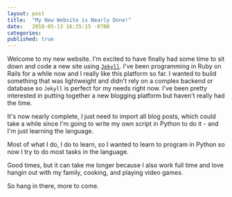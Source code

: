 ```yaml
---
layout: post
title:  "My New Website is Nearly Done!"
date:   2018-05-13 16:35:15 -0700
categories: 
published: true
---
```


Welcome to my new website. I'm excited to have finally had some time to sit down and code a new site using [`Jekyll`](https://jekyllrb.com/). I've been programming in Ruby on Rails for a while now and I really like this platform so far. I wanted to build something that was lightweight and didn't rely on a complex backend or database so `Jekyll` is perfect for my needs right now. I've been pretty interested in putting together a new blogging platform but haven't really had the time.

It's now nearly complete, I just need to import all blog posts, which could take a while since I'm going to write my own script in Python to do it - and I'm just learning the language.

Most of what I do, I do to learn, so I wanted to learn to program in Python so now I try to do most tasks in the language.

Good times, but it can take me longer because I also work full time and love hangin out with my family, cooking, and playing video games.

So hang in there, more to come.
